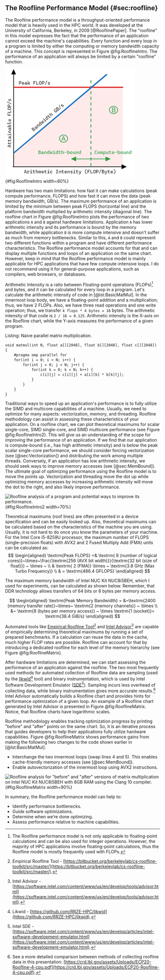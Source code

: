 ## The Roofline Performance Model {#sec:roofline}

The Roofline performance model is a throughput-oriented performance model that is heavily used in the HPC world. It was developed at the University of California, Berkeley, in 2009 [@RooflinePaper]. The "roofline" in this model expresses the fact that the performance of an application cannot exceed the machine's capabilities. Every function and every loop in a program is limited by either the computing or memory bandwidth capacity of a machine. This concept is represented in Figure @fig:RooflineIntro. The performance of an application will always be limited by a certain "roofline" function.

![The Roofline Performance Model. The maximum performance of an application is limited by the minimum between peak FLOPS (horizontal line) and the platform bandwidth multiplied by arithmetic intensity (diagonal line).](../../img/perf-analysis/Roofline-intro.png){#fig:RooflineIntro width=80%}

Hardware has two main limitations: how fast it can make calculations (peak compute performance, FLOPS) and how fast it can move the data (peak memory bandwidth, GB/s). The maximum performance of an application is limited by the minimum between peak FLOPS (horizontal line) and the platform bandwidth multiplied by arithmetic intensity (diagonal line). The roofline chart in Figure @fig:RooflineIntro plots the performance of two applications `A` and `B` against hardware limitations. Application `A` has lower arithmetic intensity and its performance is bound by the memory bandwidth, while application `B` is more compute intensive and doesn't suffer as much from memory bottlenecks. Similar to this, `A` and `B` could represent two different functions within a program and have different performance characteristics. The Roofline performance model accounts for that and can display multiple functions and loops of an application on the same chart. However, keep in mind that the Roofline performance model is mainly applicable for HPC applications that have few compute-intensive loops. I do not recommend using it for general-purpose applications, such as compilers, web browsers, or databases.

Arithmetic Intensity is a ratio between Floating-point operations (FLOPs)[^7] and bytes, and it can be calculated for every loop in a program. Let's calculate the arithmetic intensity of code in [@lst:BasicMatMul]. In the innermost loop body, we have a floating-point addition and a multiplication; thus, we have 2 FLOPs. Also, we have three read operations and one write operation; thus, we transfer `4 flops * 4 bytes = 16` bytes. The arithmetic intensity of that code is `2 / 16 = 0.125`. Arithmetic intensity is the X-axis on the Roofline chart, while the Y-axis measures the performance of a given program.

Listing: Naive parallel matrix multiplication.

~~~~ {#lst:BasicMatMul .cpp .numberLines}
void matmul(int N, float a[][2048], float b[][2048], float c[][2048]) {
    #pragma omp parallel for
    for(int i = 0; i < N; i++) {
        for(int j = 0; j < N; j++) {
            for(int k = 0; k < N; k++) {
                c[i][j] = c[i][j] + a[i][k] * b[k][j];
            }
        }
    }
}
~~~~~~~~~~~~~~~~~~~~~~~~~~~~~~~~~~~~~~~~~~~~~~~~~

Traditional ways to speed up an application's performance is to fully utilize the SIMD and multicore capabilities of a machine. Usually, we need to optimize for many aspects: vectorization, memory, and threading. Roofline methodology can assist in assessing these characteristics of your application. On a roofline chart, we can plot theoretical maximums for scalar single-core, SIMD single-core, and SIMD multicore performance (see Figure @fig:RooflineIntro2). This will give us an understanding of the scope for improving the performance of an application. If we find that our application is compute-bound (i.e., has high arithmetic intensity) and is below the peak scalar single-core performance, we should consider forcing vectorization (see [@sec:Vectorization]) and distributing the work among multiple threads. Conversely, if an application has low arithmetic intensity, we should seek ways to improve memory accesses (see [@sec:MemBound]). The ultimate goal of optimizing performance using the Roofline model is to move the points up. Vectorization and threading move the dot up while optimizing memory accesses by increasing arithmetic intensity will move the dot to the right, and also likely improve performance.

![Roofline analysis of a program and potential ways to improve its performance.](../../img/perf-analysis/Roofline-intro2.jpg){#fig:RooflineIntro2 width=70%}

Theoretical maximums (roof lines) are often presented in a device specification and can be easily looked up. Also, theoretical maximums can be calculated based on the characteristics of the machine you are using. Usually, it is not hard to do once you know the parameters of your machine. For the Intel Core i5-8259U processor, the maximum number of FLOPS (single-precision floats) with AVX2 and 2 Fused Multiply Add (FMA) units can be calculated as:
$$
\begin{aligned}
\textrm{Peak FLOPS} =& \textrm{ 8 (number of logical cores)}~\times~\frac{\textrm{256 (AVX bit width)}}{\textrm{32 bit (size of float)}} ~ \times ~ \\
& \textrm{ 2 (FMA)} \times ~ \textrm{3.8 GHz (Max Turbo Frequency)} \\
& = \textrm{486.4 GFLOPS}
\end{aligned}
$$

The maximum memory bandwidth of Intel NUC Kit NUC8i5BEH, which I used for experiments, can be calculated as shown below. Remember, that DDR technology allows transfers of 64 bits or 8 bytes per memory access.

$$
\begin{aligned}
\textrm{Peak Memory Bandwidth} = &~\textrm{2400 (memory transfer rate)}~\times~ \textrm{2 (memory channels)} ~ \times \\ &~ \textrm{8 (bytes per memory access)} ~ \times \textrm{1 (socket)}= \textrm{38.4 GiB/s}
\end{aligned}
$$

Automated tools like [Empirical Roofline Tool](https://bitbucket.org/berkeleylab/cs-roofline-toolkit/src/master/)[^2] and [Intel Advisor](https://software.intel.com/content/www/us/en/develop/tools/advisor.html)[^3] are capable of empirically determining theoretical maximums by running a set of prepared benchmarks. If a calculation can reuse the data in the cache, much higher FLOP rates are possible. Roofline can account for that by introducing a dedicated roofline for each level of the memory hierarchy (see Figure @fig:RooflineMatrix).

After hardware limitations are determined, we can start assessing the performance of an application against the roofline. The two most frequently used methods for automated collection of Roofline data are sampling (used by the [likwid](https://github.com/RRZE-HPC/likwid)[^4] tool) and binary instrumentation, which is used by Intel Software Development Emulator ([SDE](https://software.intel.com/content/www/us/en/develop/articles/intel-software-development-emulator.html)[^5]). Sampling incurs less overhead of collecting data, while binary instrumentation gives more accurate results.[^6] Intel Advisor automatically builds a Roofline chart and provides hints for performance optimization of a given loop. An example of a Roofline chart generated by Intel Advisor is presented in Figure @fig:RooflineMatrix. Notice, that Roofline charts have logarithmic scales.

Roofline methodology enables tracking optimization progress by printing "before" and "after" points on the same chart. So, it is an iterative process that guides developers to help their applications fully utilize hardware capabilities. Figure @fig:RooflineMatrix shows performance gains from making the following two changes to the code shown earlier in [@lst:BasicMatMul]:

* Interchange the two innermost loops (swap lines 4 and 5). This enables cache-friendly memory accesses (see [@sec:MemBound]).
* Enable autovectorization of the innermost loop using AVX2 instructions.

![Roofline analysis for "before" and "after" versions of matrix multiplication on Intel NUC Kit NUC8i5BEH with 8GB RAM using the Clang 10 compiler.](../../img/perf-analysis/roofline_matrix.png){#fig:RooflineMatrix width=90%}

In summary, the Roofline performance model can help to:

* Identify performance bottlenecks.
* Guide software optimizations.
* Determine when we’re done optimizing.
* Assess performance relative to machine capabilities.

[^2]: Empirical Roofline Tool - [https://bitbucket.org/berkeleylab/cs-roofline-toolkit/src/master/](https://bitbucket.org/berkeleylab/cs-roofline-toolkit/src/master/).
[^3]: Intel Advisor - [https://software.intel.com/content/www/us/en/develop/tools/advisor.html](https://software.intel.com/content/www/us/en/develop/tools/advisor.html).
[^4]: Likwid - [https://github.com/RRZE-HPC/likwid](https://github.com/RRZE-HPC/likwid).
[^5]: Intel SDE - [https://software.intel.com/content/www/us/en/develop/articles/intel-software-development-emulator.html](https://software.intel.com/content/www/us/en/develop/articles/intel-software-development-emulator.html).
[^6]: See a more detailed comparison between methods of collecting roofline data in this presentation: [https://crd.lbl.gov/assets/Uploads/ECP20-Roofline-4-cpu.pdf](https://crd.lbl.gov/assets/Uploads/ECP20-Roofline-4-cpu.pdf).
[^7]: The Roofline performance model is not only applicable to floating-point calculations and can be also used for integer operations. However, the majority of HPC applications involve floating-point calculations, thus the Roofline model is mostly frequently used with FLOPs.
